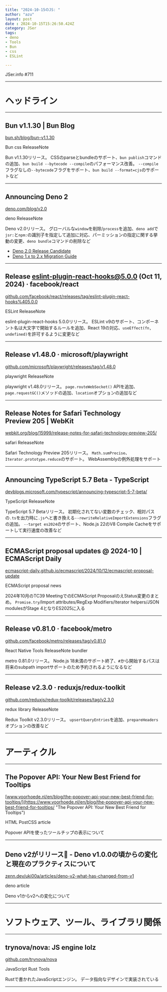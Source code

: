 ```yaml
---
title: "2024-10-15のJS: "
author: "azu"
layout: post
date : 2024-10-15T15:26:50.424Z
category: JSer
tags:
- deno
- Tools
- Bun
- css
- ESLint

---
```


JSer.info #711

----

<h1 class="site-genre">ヘッドライン</h1>

----

## Bun v1.1.30 | Bun Blog
[bun.sh/blog/bun-v1.1.30](https://bun.sh/blog/bun-v1.1.30 "Bun v1.1.30 | Bun Blog")
<p class="jser-tags jser-tag-icon"><span class="jser-tag">Bun</span> <span class="jser-tag">css</span> <span class="jser-tag">ReleaseNote</span></p>

Bun v1.1.30リリース。
CSSのparseとbundleのサポート、`bun publish`コマンドの追加、`bun build --bytecode --compile`のパフォーマンス改善。
`--compile`フラグなしの`--bytecode`フラグをサポート、`bun build --format=cjs`のサポートなど


----

## Announcing Deno 2
[deno.com/blog/v2.0](https://deno.com/blog/v2.0 "Announcing Deno 2")
<p class="jser-tags jser-tag-icon"><span class="jser-tag">deno</span> <span class="jser-tag">ReleaseNote</span></p>

Deno v2.0リリース。
グローバルな`window`を削除/`process`を追加、`deno add`で`jsr:`と`npm:`の識別子を指定して追加に対応、パーミッションの指定に関する挙動の変更、`deno bundle`コマンドの削除など

- [Deno 2.0 Release Candidate](https://deno.com/blog/v2.0-release-candidate "Deno 2.0 Release Candidate")
- [Deno 1.x to 2.x Migration Guide](https://docs.deno.com/runtime/reference/migration_guide/ "Deno 1.x to 2.x Migration Guide")

----

## Release eslint-plugin-react-hooks@5.0.0 (Oct 11, 2024) · facebook/react
[github.com/facebook/react/releases/tag/eslint-plugin-react-hooks%405.0.0](https://github.com/facebook/react/releases/tag/eslint-plugin-react-hooks%405.0.0 "Release eslint-plugin-react-hooks@5.0.0 (Oct 11, 2024) · facebook/react")
<p class="jser-tags jser-tag-icon"><span class="jser-tag">ESLint</span> <span class="jser-tag">ReleaseNote</span></p>

eslint-plugin-react-hooks 5.0.0リリース。
ESLint v9のサポート、コンポーネント名は大文字で開始するルールを追加、React 19の対応、`useEffect(fn, undefined)`を許可するように変更など


----

## Release v1.48.0 · microsoft/playwright
[github.com/microsoft/playwright/releases/tag/v1.48.0](https://github.com/microsoft/playwright/releases/tag/v1.48.0 "Release v1.48.0 · microsoft/playwright")
<p class="jser-tags jser-tag-icon"><span class="jser-tag">playwright</span> <span class="jser-tag">ReleaseNote</span></p>

playwright v1.48.0リリース。
`page.routeWebSocket()` APIを追加、`page.requestGC()`メソッドの追加、`location`オプションの追加など


----

## Release Notes for Safari Technology Preview 205 | WebKit
[webkit.org/blog/15999/release-notes-for-safari-technology-preview-205/](https://webkit.org/blog/15999/release-notes-for-safari-technology-preview-205/ "Release Notes for Safari Technology Preview 205 | WebKit")
<p class="jser-tags jser-tag-icon"><span class="jser-tag">safari</span> <span class="jser-tag">ReleaseNote</span></p>

Safari Technology Preview 205リリース。
`Math.sumPrecise`、`Iterator.prototype.reduce`のサポート。
WebAssemblyの例外処理をサポート


----

## Announcing TypeScript 5.7 Beta - TypeScript
[devblogs.microsoft.com/typescript/announcing-typescript-5-7-beta/](https://devblogs.microsoft.com/typescript/announcing-typescript-5-7-beta/ "Announcing TypeScript 5.7 Beta - TypeScript")
<p class="jser-tags jser-tag-icon"><span class="jser-tag">TypeScript</span> <span class="jser-tag">ReleaseNote</span></p>

TypeScript 5.7 Betaリリース。
初期化されてない変数のチェック、相対パスの`.ts`を出力時に`.js`へと書き換える`--rewriteRelativeImportExtensions`フラグの追加。
`--target es2024`のサポート、Node.js 22のV8 Compile Cacheをサポートして実行速度の改善など


----

## ECMAScript proposal updates @ 2024-10 | ECMAScript Daily
[ecmascript-daily.github.io/ecmascript/2024/10/12/ecmascript-proposal-update](https://ecmascript-daily.github.io/ecmascript/2024/10/12/ecmascript-proposal-update "ECMAScript proposal updates @ 2024-10 | ECMAScript Daily")
<p class="jser-tags jser-tag-icon"><span class="jser-tag">ECMAScript</span> <span class="jser-tag">proposal</span> <span class="jser-tag">news</span></p>

2024年10月のTC39 MeetingでのECMAScript ProposalのえStatus変更のまとめ。
`Promise.try`/Import attributes/RegExp Modifiers/Iterator helpers/JSON modulesがStage 4となりES2025に入る


----

## Release v0.81.0 · facebook/metro
[github.com/facebook/metro/releases/tag/v0.81.0](https://github.com/facebook/metro/releases/tag/v0.81.0 "Release v0.81.0 · facebook/metro")
<p class="jser-tags jser-tag-icon"><span class="jser-tag">React</span> <span class="jser-tag">Native</span> <span class="jser-tag">Tools</span> <span class="jser-tag">ReleaseNote</span> <span class="jser-tag">bundler</span></p>

metro 0.81.0リリース。
Node.js 18未満のサポート終了、`#`から開始するパスは将来のsubpath importサポートのため予約されるようになるなど


----

## Release v2.3.0 · reduxjs/redux-toolkit
[github.com/reduxjs/redux-toolkit/releases/tag/v2.3.0](https://github.com/reduxjs/redux-toolkit/releases/tag/v2.3.0 "Release v2.3.0 · reduxjs/redux-toolkit")
<p class="jser-tags jser-tag-icon"><span class="jser-tag">redux</span> <span class="jser-tag">library</span> <span class="jser-tag">ReleaseNote</span></p>

Redux Toolkit v2.3.0リリース。
`upsertQueryEntries`を追加、`prepareHeaders`オプションの改善など


----
<h1 class="site-genre">アーティクル</h1>

----

## The Popover API: Your New Best Friend for Tooltips
[www.voorhoede.nl/en/blog/the-popover-api-your-new-best-friend-for-tooltips/](https://www.voorhoede.nl/en/blog/the-popover-api-your-new-best-friend-for-tooltips/ "The Popover API: Your New Best Friend for Tooltips")
<p class="jser-tags jser-tag-icon"><span class="jser-tag">HTML</span> <span class="jser-tag">PostCSS</span> <span class="jser-tag">article</span></p>

Popover APIを使ったツールチップの表示について


----

## Deno v2がリリース🎉 - Deno v1.0.0の頃からの変化と現在のプラクティスについて
[zenn.dev/uki00a/articles/deno-v2-what-has-changed-from-v1](https://zenn.dev/uki00a/articles/deno-v2-what-has-changed-from-v1 "Deno v2がリリース🎉 - Deno v1.0.0の頃からの変化と現在のプラクティスについて")
<p class="jser-tags jser-tag-icon"><span class="jser-tag">deno</span> <span class="jser-tag">article</span></p>

Deno v1からv2への変化について


----
<h1 class="site-genre">ソフトウェア、ツール、ライブラリ関係</h1>

----

## trynova/nova: JS engine lolz
[github.com/trynova/nova](https://github.com/trynova/nova "trynova/nova: JS engine lolz")
<p class="jser-tags jser-tag-icon"><span class="jser-tag">JavaScript</span> <span class="jser-tag">Rust</span> <span class="jser-tag">Tools</span></p>

Rustで書かれたJavaScriptエンジン。
データ指向なデザインで実装されている


----
